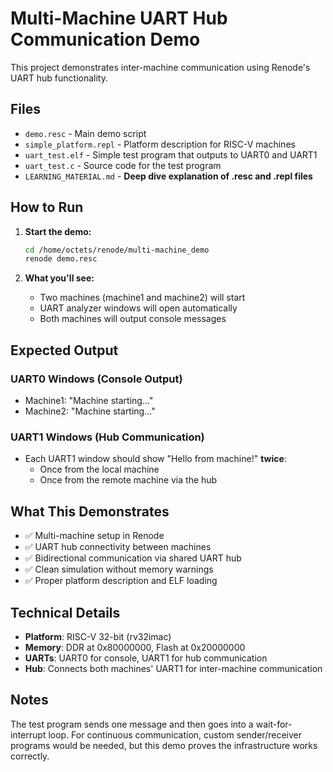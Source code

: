 # Multi-Machine UART Hub Communication Demo

This project demonstrates inter-machine communication using Renode's UART hub functionality.

## Files

- `demo.resc` - Main demo script
- `simple_platform.repl` - Platform description for RISC-V machines
- `uart_test.elf` - Simple test program that outputs to UART0 and UART1
- `uart_test.c` - Source code for the test program
- `LEARNING_MATERIAL.md` - **Deep dive explanation of .resc and .repl files**

## How to Run

1. **Start the demo:**
   ```bash
   cd /home/octets/renode/multi-machine_demo
   renode demo.resc
   ```

2. **What you'll see:**
   - Two machines (machine1 and machine2) will start
   - UART analyzer windows will open automatically
   - Both machines will output console messages

## Expected Output

### UART0 Windows (Console Output)
- Machine1: "Machine starting..."
- Machine2: "Machine starting..."

### UART1 Windows (Hub Communication)
- Each UART1 window should show "Hello from machine!" **twice**:
  - Once from the local machine
  - Once from the remote machine via the hub

## What This Demonstrates

- ✅ Multi-machine setup in Renode
- ✅ UART hub connectivity between machines
- ✅ Bidirectional communication via shared UART hub
- ✅ Clean simulation without memory warnings
- ✅ Proper platform description and ELF loading

## Technical Details

- **Platform**: RISC-V 32-bit (rv32imac)
- **Memory**: DDR at 0x80000000, Flash at 0x20000000
- **UARTs**: UART0 for console, UART1 for hub communication
- **Hub**: Connects both machines' UART1 for inter-machine communication

## Notes

The test program sends one message and then goes into a wait-for-interrupt loop. For continuous communication, custom sender/receiver programs would be needed, but this demo proves the infrastructure works correctly.
